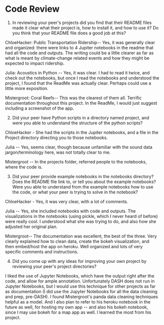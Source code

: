 
# Code Review

1. In reviewing your peer's projects did you find that their README files made it clear what their project is, how to install it, and how to use it? Do you think that your README file does a good job at this?

ChloeHacker: Public Transportation Ridership-- Yes, it was generally clear and organized: there were links to 4 Jupiter notebooks in the readme that had all the code and outputs. The writing could be a little clearer as far as what is meant by climate-change related events and how they might be expected to impact ridership.

Julia: Acoustics in Python -- Yes, it was clear. I had to read it twice, and check out the notebooks, but once I read the notebooks and understood the project, I found that the ReadMe was actually clear. Perhaps could use a little more exposition.

Mistergroot: Coral Reefs-- This was the clearest of them all. Terrific documentation throughout this project. In the ReadMe, I would just suggest including a screenshot of the app.

2. Did your peer have Python scripts in a directory named project, and were you able to understand the structure of the python scripts?

ChloeHacker - She had the scripts in the Jupiter notebooks, and a file in the Project directory directing you to those notebooks.

Julia -- Yes, seems clear, though because unfamiliar with the sound data jargon/terminology here, was not totally clear to me. 

Mistergroot -- In the projects folder, referred people to the notebooks, where the code is. 


3. Did your peer provide example notebooks in the notebooks directory? Does the README file link to, or tell you about the example notebooks? Were you able to understand from the example notebooks how to use the code, or what your peer is trying to solve in the notebook?

ChloeHacker - Yes, it was very clear, with a lot of comments. 

Julia -- Yes, she included notebooks with code and outputs. The visualizations in the notebooks (using pickle, which I never heard of before) were really cool. I understood what she was trying to do, and also how she adjusted her original plan. 

Mistergroot-- The documentation was excellent, the best of the three. Very clearly explained how to clean data, create the bokeh visualization, and then embed/host the app on heroku. Well organized and lots of very specific comments and instructions. 


4. Did you come up with any ideas for improving your own project by reviewing your peer's project directories?

I liked the use of Jupyter Notebooks, which have the output right after the code, and allow for ample annotation. Unfortunately DASH does not run in Jupyter Notebooks, but I would use this technique for other projects as far as documentation (I did use the Jupyter Notebooks for all the data cleaning and prep, pre-DASH). I found Mistergroot's panda data cleaning techniques helpful as a model. And I also plan to refer to his heroku notebook in the future as well, for hosting my own app -- and also his bokeh notebook, since I may use bokeh for a map app as well. I learned the most from his project. 
